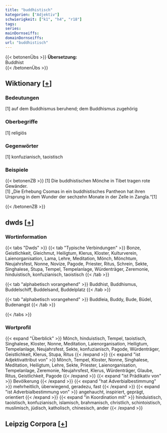 ```yaml
---
title: "buddhistisch"
kategorien: ["Adjektiv"]
schwierigkeit: ["k1", "h4", "r18"]
tags:
series:
mainDornseiffs:
domainDornseiffs:
url: "buddhistisch"
---
```


{{< betonenÜbs >}}
**Übersetzung:**  
Buddhist  
{{< /betonenÜbs >}}

## Wiktionary [[+](https://de.wiktionary.org/wiki/buddhistisch)]

### Bedeutungen
[1] auf dem Buddhismus beruhend; dem Buddhismus zugehörig  

### Oberbegriffe
[1] religiös  

### Gegenwörter
[1] konfuzianisch, taoistisch  

### Beispiele
{{< betonenZB >}}
[1] Die buddhistischen Mönche in Tibet tragen rote Gewänder.  
[1] „Die Erhebung Csomas in ein buddhistisches Pantheon hat ihren Ursprung in dem Wunder der sechzehn Monate in der Zelle in Zangla.“[1]  

{{< /betonenZB >}}


## dwds [[+](https://www.dwds.de/wb/buddhistisch)]

### Wortinformation
{{< tabs "Dwds" >}}
{{< tab "Typische Verbindungen" >}}
Bonze, Geistlichkeit, Gleichmut, Heiligtum, Klerus, Kloster, Kulturverein, Laienorganisation, Lama, Lehre, Meditation, Mönch, Mönchtum, Neujahrsfest, Nonne, Novize, Pagode, Priester, Ritus, Schrein, Sekte, Singhalese, Stupa, Tempel, Tempelanlage, Würdenträger, Zeremonie, hinduistisch, konfuzianisch, taoistisch
{{< /tab >}}

{{< tab "alphabetisch vorangehend" >}}
Buddhist, Buddhismus, Buddelschiff, Buddelsand, Buddelplatz
{{< /tab >}}

{{< tab "alphabetisch vorangehend" >}}
Buddleia, Buddy, Bude, Büdel, Budenangst
{{< /tab >}}

{{< /tabs >}}

### Wortprofil
{{< expand "Überblick" >}} Mönch, hinduistisch, Tempel, taoistisch, Singhalese, Kloster, Nonne, Meditation, Laienorganisation, Heiligtum, Tempelanlage, Neujahrsfest, Sekte, konfuzianisch, Pagode, Würdenträger, Geistlichkeit, Klerus, Stupa, Ritus {{< /expand >}}
{{< expand "ist Adjektivattribut von" >}} Mönch, Tempel, Kloster, Nonne, Singhalese, Meditation, Heiligtum, Lehre, Sekte, Priester, Laienorganisation, Tempelanlage, Zeremonie, Neujahrsfest, Klerus, Würdenträger, Glaube, Ritus, Geistlichkeit, Pagode {{< /expand >}}
{{< expand "ist Prädikativ von" >}} Bevölkerung {{< /expand >}}
{{< expand "hat Adverbialbestimmung" >}} mehrheitlich, überwiegend, geradezu, fast {{< /expand >}}
{{< expand "ist Adverbialbestimmung von" >}} angehaucht, inspiriert, geprägt, orientiert {{< /expand >}}
{{< expand "in Koordination mit" >}} hinduistisch, taoistisch, konfuzianisch, islamisch, brahmanisch, christlich, schintoistisch, muslimisch, jüdisch, katholisch, chinesisch, ander {{< /expand >}}

## Leipzig Corpora [[+](https://corpora.uni-leipzig.de/en/res?word=buddhistisch&corpusId=deu_newscrawl-public_2018)]

